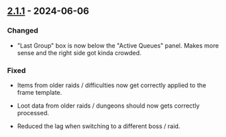 ## [2.1.1](https://github.com/NintendoLink07/MythicIOGrabber/releases/tag/2.1.1) - 2024-06-06

### Changed

- "Last Group" box is now below the "Active Queues" panel. Makes more sense and the right side got kinda crowded.

### Fixed

- Items from older raids / difficulties now get correctly applied to the frame template.

- Loot data from older raids / dungeons should now gets correctly processed.

- Reduced the lag when switching to a different boss / raid.
